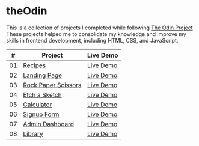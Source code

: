 # theOdin

This is a collection of projects I completed while following [The Odin Project](https://www.theodinproject.com.) These projects helped me to consolidate my knowledge and improve my skills in frontend development, including HTML, CSS, and JavaScript.

|  #  | Project                                                                                                                 | Live Demo                                                     |
| :-: | ----------------------------------------------------------------------------------------------------------------------- | ------------------------------------------------------------- |
| 01  | [Recipes](https://github.com/gingerbread77/theOdin/tree/main/01-recipes)                                                | [Live Demo](https://merry-moonbeam-cea2b5.netlify.app)        |
| 02  | [Landing Page](https://github.com/gingerbread77/theOdin/tree/main/02-landing-page)                                      | [Live Demo](https://phenomenal-haupia-1963d8.netlify.app)     |
| 03  | [Rock Paper Scissors](https://github.com/gingerbread77/theOdin/tree/main/03-rock-paper-scissors)                        | [Live Demo](https://regal-sunburst-c26046.netlify.app)         |
| 04  | [Etch a Sketch](https://github.com/gingerbread77/theOdin/tree/main/04-etch-a-sketch)                                    | [Live Demo](https://zippy-phoenix-7f29ba.netlify.app)         |
| 05  | [Calculator](https://github.com/gingerbread77/theOdin/tree/main/05-calculator)                                          | [Live Demo](https://unique-souffle-1db65e.netlify.app)        |
| 06  | [Signup Form](https://github.com/gingerbread77/theOdin/tree/main/06-sign-up-form)                                       | [Live Demo](https://endearing-hotteok-6de119.netlify.app)     |
| 07  | [Admin Dashboard](https://github.com/gingerbread77/theOdin/tree/main/07-admin-dashboard)                                | [Live Demo](https://snickerdoodle-a4f984.netlify.app)         |
| 08  | [Library](https://github.com/gingerbread77/theOdin/tree/main/08-library)                                                | [Live Demo](https://reliable-raindrop-9e2f96.netlify.app)     |
